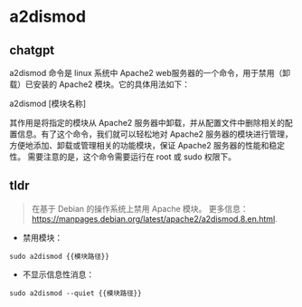 # a2dismod 
## chatgpt 
a2dismod 命令是 linux 系统中 Apache2 web服务器的一个命令，用于禁用（卸载）已安装的 Apache2 模块。它的具体用法如下：

a2dismod [模块名称]

其作用是将指定的模块从 Apache2 服务器中卸载，并从配置文件中删除相关的配置信息。有了这个命令，我们就可以轻松地对 Apache2 服务器的模块进行管理，方便地添加、卸载或管理相关的功能模块，保证 Apache2 服务器的性能和稳定性。 需要注意的是，这个命令需要运行在 root 或 sudo 权限下。 

## tldr 
 
> 在基于 Debian 的操作系统上禁用 Apache 模块。
> 更多信息：<https://manpages.debian.org/latest/apache2/a2dismod.8.en.html>.

- 禁用模块：

`sudo a2dismod {{模块路径}}`

- 不显示信息性消息：

`sudo a2dismod --quiet {{模块路径}}`
